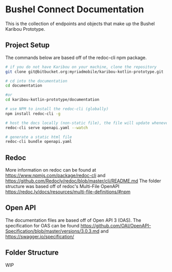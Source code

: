 # Bushel Connect Documentation

This is the collection of endpoints and objects that make up the Bushel Karibou Prototype.

## Project Setup

The commands below are based off of the redoc-cli npm package.

```bash
# if you do not have Karibou on your machine, clone the repository
git clone git@bitbucket.org:myriadmobile/karibou-kotlin-prototype.git

# cd into the documentation
cd documentation

#or
cd karibou-kotlin-prototype/documentation

# use NPM to install the redoc-cli (globally)
npm install redoc-cli -g

# host the docs locally (non-static file), the file will update whenever you save a file within /documentation
redoc-cli serve openapi.yaml --watch

# generate a static html file
redoc-cli bundle openapi.yaml
```

## Redoc

More information on redoc can be found at https://www.npmjs.com/package/redoc-cli and https://github.com/Redocly/redoc/blob/master/cli/README.md
The folder structure was based off of redoc's Multi-File OpenAPI https://redoc.ly/docs/resources/multi-file-definitions/#npm
## Open API

The documentation files are based off of Open API 3 (OAS). The specification for OAS can be found https://github.com/OAI/OpenAPI-Specification/blob/master/versions/3.0.3.md and https://swagger.io/specification/

## Folder Structure

WIP 